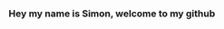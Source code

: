 ### Hey my name is Simon, welcome to my github

<!--
**slaxeea/slaxeea** is a ✨ _special_ ✨ repository because its `README.md` (this file) appears on your GitHub profile.

Here are some ideas to get you started:

- 🔭 I’m currently working on ...
- 🌱 I’m currently learning ...
- 👯 I’m looking to collaborate on ...
- 🤔 I’m looking for help with ...
- 💬 Ask me about ...
- 📫 How to reach me: ...
- 😄 Pronouns: ...
- ⚡ Fun fact: ...
-->
<!--
[![My GitHub Stats](https://github-readme-stats.vercel.app/api/?username=slaxeea&count_private=true&theme=tokyonight&showicons=true)]()

[![My GitHub Language Stats](https://github-readme-stats.vercel.app/api/top-langs/?username=slaxeea&langs_count=5&theme=tokyonight)]()
-->
